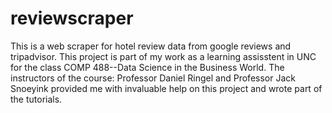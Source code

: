 # reviewscraper

This is a web scraper for hotel review data from google reviews and tripadvisor. This project is part of my work as a learning assisstent in UNC for the class COMP 488--Data Science in the Business World. 
The instructors of the course: Professor Daniel Ringel and Professor Jack Snoeyink provided me with invaluable help on this project and wrote part of the tutorials.
